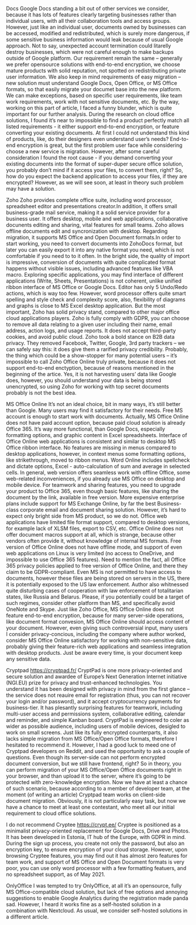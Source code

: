 Docs
Google Docs standing a bit out of other services we consider, because it has lots of features clearly targeting businesses rather than individual users, with all their collaboration tools and access groups. However, just like an individual user, documents owned by businesses can be accessed, modified and redistributed, which is surely more dangerous, if some sensitive business information would leak because of usual Google approach. Not to say, unexpected account termination could litarelly destroy businesses, which were not careful enough to make backups outside of Google platform.
Our requirement remain the same – generally we prefer opensource solutions with end-to-end encryption, we choose mature products with solid reputation, not spotted on redistributing private user information. We also keep in mind requirements of easy migration – new solution must understand Google Docs, Open Office, or MS Office formats, so that easily migrate your documet base into the new platform. We can make exceptions, based on specific user requirements, like team work requirements, work with not sensitive documents, etc. 
By the way, working on this part of article, I faced a funny blunder, which is quite important for our further analysis. During the research on cloud office solutions, I found it’s near to impossible to find a product perfectly match all listed requirements - it either support end-to-end encryption, or feature converting your existing documents. At first I could not understand this kind of products, like, do their designers even understand user’s needs? End-to-end encryption is great, but the first problem user face while considering choose a new service is migration. However, after some careful consideration I found the root cause - if you demand converting your existing documents into the format of super-duper secure office solution, you probably don’t mind if it access your files, to convert them, right? So, how do you expect the backend application to access your files, if they are encrypted?
However, as we will see soon, at least in theory such problem may have a solution.


Zoho
Zoho provides complete office suite, including word processor, spreadsheet editor and presentations creator.In addition, it offers small business-grade mail service, making it a solid service provider for a business user. It offers desktop, mobile and web applications, collaborative docunents editing and sharing, vital features for small teams. Zoho allows offline documents edit and syncronization with desktop.
Regarding migration, it supports MS Office and Open Document formats.In order to start working, you need to convert  documents into ZohoDocs format, but later you can easily export it into any native format you need, which is not comfortable if you need to to it often. In the bright side, the quality of import is impressive, conversion of documents with quite complicated format happens without visible issues, including advanced features like VBA macro.
Exploring specific applications, you may find interface of different applications (Write, Sheets, Presentations) is not coherent, unlike unified ribbon interface of MS Office or Google Docs. Editor has only 5 Undo/Redo actions, which is way too few. However, word processor offers quite smart spelling and style check and complexity score, also, flexibility of diagrams and graphs is close to MS Excel desktop application.
But the most important, Zoho has solid privacy stand, compared to other major office cloud applications players. Zoho is fully comply with GDPR, you can choose to remove all data relating to a given user including their name, email address, action logs, and usage reports. It does not accept third-party cookies, and avoid public cloud.
Zoho took a bold stance on B2B data privacy. They removed Facebook, Twitter, Google, 3rd party trackers – we can safely say this: it does give them a rarified privacy credibility.
Probably, the thing which could be a show-stopper for many potential users – it’s impossible to call Zoho Office Online truly private, because it does not support end-to-end enctyption, because of reasons mentioned in the beginning of the artice. Yes, it is not harvesting users’ data like Google does, however, you should understand your data is being stored unencrypted, so using Zoho for working with top secret documents probably is not the best idea.

MS Office Online
It’s not an ideal choice, bit in many ways, it’s still better than Google. Many users may find it satisfactory for their needs.
Free MS account is enough to start work with documents. Actually, MS Office Online does not have paid account option, because paid cloud solution is already Office 365.
It’s way more functional, than Google Docs, especially formatting options, and graphic content in Excel spreadsheets. Interface of Office Online web applications is consistent and similar to desktop MS Office ribbon interface. No features are missing in menus compared to desktop applications, however, in context menus some formatting options, like strikethrough, moved to ribbon menus. Word Online includes spellcheck and dictate options, Excel - auto-calculation of sum and average in selected cells. In general, web version offers seamless work with offline Office, some web-related inconveniences, if you already use MS Office on desktop and mobile device.
For teamwork and sharing features, you need to upgrade your product to Office 365, even though basic features, like sharing the document by the link, available in free version. More expensive enterprise plans include support for MS Exchange Online, by far the best Business-class corporate email and document sharing solution.
However, it’s hard to expect only bright side from MS product, so we do not.
Office web applications have limited file format support, compared to desktop versions, for example lack of XLSM files, export to CSV, etc. Office Online does not offer document macros support at all, which is strange, because other vendors often provide it, without knowledge of internal MS formats. Free version of Office Online does not have offline mode, and support of even web applications on Linux is very limited (no access to OneDrive, and impossible to use Office 365 features).
Need to mention the fact, all Office 365 privacy policies applied to free version of Office Online, and there they claim to be GDPR-compliant. Even MS is not permitted to have access to documents, however these files are being stored on servers in the US, there it is potentially exposed to the US law enforcement. Author also whitnessed quite disturbing cases of cooperation with law enforcement of totalitarian states, like Russia and Belarus. Please, if you potentially could be a target of such regimes, consider other platform than MS, and specifically avoid OneNote and Skype.
Just like Zoho Office, MS Office Online does not feature end-to-end encryption, because for many server-side operations, like document format convesion, MS Office Online should access content of your document.
However, even giving such controversial input, many users I consider privacy-concious, including the company where author worked, consider MS Office Online satisfactory for working with non-sensitive data, probably giving their feature-rich web applications and seamless integration with desktop products. Just be aware every time, is your document keep any sensitive data.

Cryptpad
https://cryptpad.fr/
CryptPad is one more privacy-oriented and secure solution and awardee of Europe’s Next Generation Internet initiative (NGI.EU) prize for privacy and trust-enhanced technologies. You understand it has been designed with privacy in mind from the first glance – the service does not reauire email for registration (thus, you can not recover your login and/or password), and it accept cryptocurrency payments for business-tier. It has plesantly surprising features for teamwork, including multi-user access and permissions system, collaborative editing, calendar and reminder, and simple Kanban board. CryptPad is engineered to coler as wider as possible audience, including users of mobile devices, desigled to work on small screens.
Just like its fully encrypted counterparts, it also lacks simple migration from MS Office/Open Office formats, therefore I hesitated to recommend it. However, I had a good luck to meed one of Cryptpad developers on Reddit, and used the opportunity to ask a couple of questions. Even though its server-side can not perform encrypted document conversion, but we still have frontend, right? So in theory, you can perform migration of your MS Office/Open Office documents right in your browser, and than upload it to the server, where it’s going to be protected with zero-knowledge encryption.
Now we have at least a chance of such scenario, because according to a member of developer team, at the moment (of writing an article) Cryptpad team works on client-side document migration. Obviously, it is not particularly easy task, but now we have a chance to meet at least one contestant, who meet all our initial requirement to cloud office solutions.

I do not recommend
Cryptee
https://crypt.ee/
Cryptee is positioned as a minimalist privacy-oriented replacement for Google Docs, Drive and Photos. It has been developed in Estonia, IT hub of the Europe, with GDPR in mind. During the sign up process, you create not only the password, but also an encryption key, to ensure encryption of your cloud storage.
However, upon browsing Cryptee features, you may find out it has almost zero features for team work, and support of MS Office and Open Document formats is very poor, you can use only word processor with a few formatting featuers, and no spreadsheet support, as of May 2021.

OnlyOffice
I was tempted to try OnlyOffice, at all it’s an opensource, fully MS Office-compatible cloud solution, but lack of free options and annoying suggestions to enable Google Analytics during the registration made panda sad. However, I heard it works fine as a self-hosted solution in a combination with Nextcloud. As usual, we consider self-hosted solutions in a different article.

